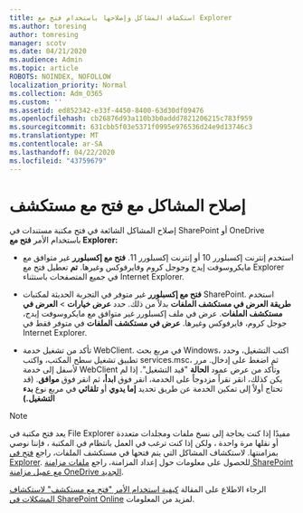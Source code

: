 ```yaml
---
title: استكشاف المشاكل وإصلاحها باستخدام فتح مع Explorer
ms.author: toresing
author: tomresing
manager: scotv
ms.date: 04/21/2020
ms.audience: Admin
ms.topic: article
ROBOTS: NOINDEX, NOFOLLOW
localization_priority: Normal
ms.collection: Adm_O365
ms.custom: ''
ms.assetid: ed852342-e33f-4450-8400-63d30df09476
ms.openlocfilehash: cb26876d93a110b3b0addd7821206215c783f959
ms.sourcegitcommit: 631cbb5f03e5371f0995e976536d24e9d13746c3
ms.translationtype: MT
ms.contentlocale: ar-SA
ms.lasthandoff: 04/22/2020
ms.locfileid: "43759679"
---
```

# <a name="fix-problems-with-open-with-explorer"></a>إصلاح المشاكل مع فتح مع مستكشف

إصلاح المشاكل الشائعة في فتح مكتبة مستندات في SharePoint أو OneDrive باستخدام الأمر **فتح مع Explorer:** 
  
- استخدم إنترنت إكسبلورر 10 أو إنترنت إكسبلورر 11. **فتح مع إكسبلورر** غير متوافق مع مايكروسوفت إيدج وجوجل كروم وفايرفوكس وغيرها. **تم** تعطيل فتح مع Explorer في جميع المتصفحات باستثناء Internet Explorer. 
    
- **فتح مع إكسبلورر** غير متوفر في التجربة الحديثة لمكتبات SharePoint. استخدم **طريقة العرض في مستكشف الملفات** بدلاً من ذلك. حدد **عرض خيارات** \> **العرض في مستكشف الملفات**. عرض في ملف إكسبلورر غير متوافق مع مايكروسوفت إيدج، جوجل كروم، فايرفوكس وغيرها. **عرض في مستكشف الملفات** في متوفر فقط في Internet Explorer. 
    
- تأكد من تشغيل خدمة WebClient. في مربع بحث Windows، اكتب التشغيل، وحدد تطبيق تشغيل سطح المكتب، واكتب services.msc، ثم اضغط على إدخال. مرر لأسفل إلى خدمة WebClient وتأكد من عرض عمود **الحالة** "قيد التشغيل". إذا لم يكن كذلك، انقر نقراً مزدوجاً على الخدمة، انقر فوق **ابدأ،** ثم انقر فوق **موافق**. (قد تحتاج أولاً إلى تمكين الخدمة عن طريق تحديد **إما يدوي** أو **تلقائي** في مربع نوع **بدء التشغيل.)** 
    
> [!NOTE]
> يعد فتح مكتبة في File Explorer مفيدًا إذا كنت بحاجة إلى نسخ ملفات ومجلدات متعددة أو نقلها مرة واحدة ، ولكن إذا كنت ترغب في العمل بانتظام في المكتبة ، فإننا نوصي بمزامنتها. لاستكشاف المشاكل التي يتم فتحها في مستكشف الملفات، راجع [فتح في Explorer](https://go.microsoft.com/fwlink/?linkid=871665). للحصول على معلومات حول إعداد المزامنة، راجع [ملفات مزامنة SharePoint مع عميل مزامنة OneDrive الجديد](https://go.microsoft.com/fwlink/?linkid=871666).
  
الرجاء الاطلاع على المقالة [كيفية استخدام الأمر "فتح مع مستكشف" لاستكشاف المشكلات في SharePoint Online](https://docs.microsoft.com/sharepoint/support/lists-and-libraries/troubleshoot-issues-using-open-with-explorer) لمزيد من المعلومات. 
  


